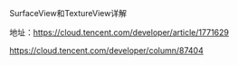 SurfaceView和TextureView详解

地址：https://cloud.tencent.com/developer/article/1771629



https://cloud.tencent.com/developer/column/87404

